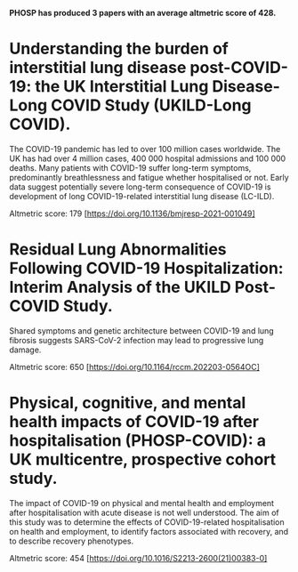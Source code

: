 **PHOSP has produced 3 papers with an average altmetric score of 428.**

# Understanding the burden of interstitial lung disease post-COVID-19: the UK Interstitial Lung Disease-Long COVID Study (UKILD-Long COVID).

The COVID-19 pandemic has led to over 100 million cases worldwide. The UK has had over 4 million cases, 400 000 hospital admissions and 100 000 deaths. Many patients with COVID-19 suffer long-term symptoms, predominantly breathlessness and fatigue whether hospitalised or not. Early data suggest potentially severe long-term consequence of COVID-19 is development of long COVID-19-related interstitial lung disease (LC-ILD).

Altmetric score: 179 [https://doi.org/10.1136/bmjresp-2021-001049]


# Residual Lung Abnormalities Following COVID-19 Hospitalization: Interim Analysis of the UKILD Post-COVID Study.

Shared symptoms and genetic architecture between COVID-19 and lung fibrosis suggests SARS-CoV-2 infection may lead to progressive lung damage.

Altmetric score: 650 [https://doi.org/10.1164/rccm.202203-0564OC]


# Physical, cognitive, and mental health impacts of COVID-19 after hospitalisation (PHOSP-COVID): a UK multicentre, prospective cohort study.

The impact of COVID-19 on physical and mental health and employment after hospitalisation with acute disease is not well understood. The aim of this study was to determine the effects of COVID-19-related hospitalisation on health and employment, to identify factors associated with recovery, and to describe recovery phenotypes.

Altmetric score: 454 [https://doi.org/10.1016/S2213-2600(21)00383-0]


